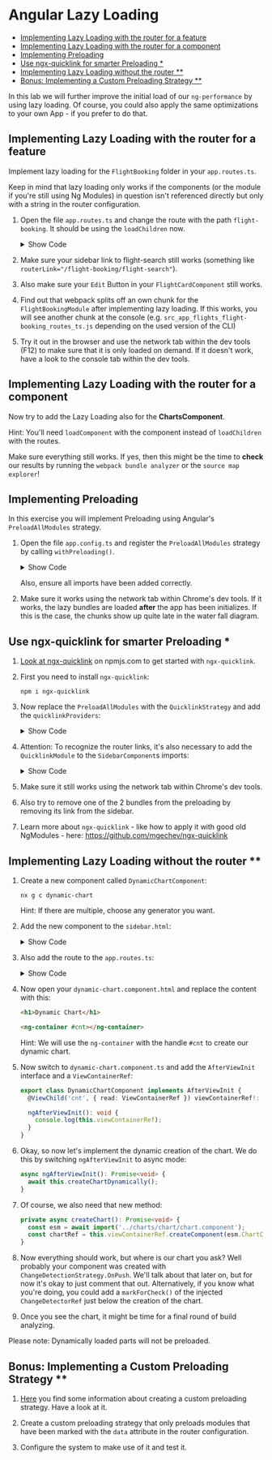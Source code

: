 # Angular Lazy Loading

<!-- TOC -->

- [Implementing Lazy Loading with the router for a feature](#implementing-lazy-loading-with-the-router-for-a-feature)
- [Implementing Lazy Loading with the router for a component](#implementing-lazy-loading-with-the-router-for-a-component)
- [Implementing Preloading](#implementing-preloading)
- [Use ngx-quicklink for smarter Preloading \*](#use-ngx-quicklink-for-smarter-preloading-)
- [Implementing Lazy Loading without the router \*\*](#implementing-lazy-loading-without-the-router-)
- [Bonus: Implementing a Custom Preloading Strategy \*\*](#bonus-implementing-a-custom-preloading-strategy-)
<!-- TOC -->

In this lab we will further improve the initial load of our `ng-performance` by using lazy loading. Of course, you could also apply the same optimizations to your own App - if you prefer to do that.

## Implementing Lazy Loading with the router for a feature

Implement lazy loading for the `FlightBooking` folder in your `app.routes.ts`.

Keep in mind that lazy loading only works if the components (or the module if you're still using Ng Modules) in question isn't referenced directly but only with a string in the router configuration.

1. Open the file `app.routes.ts` and change the route with the path `flight-booking`.
   It should be using the `loadChildren` now.

    <details>
    <summary>Show Code</summary>
    <p>

   ```typescript
   [...]
   {
       path: 'flight-booking',
       // children: flightBookingRoutes,
       loadChildren: () => import('./flights/flight-booking.routes').then((f) => f.flightBookingRoutes),
   },
   {
       // This route needs to be the last one!
       path: '**',
       [...]
   }
   [...]
   ```

    </p>
    </details>

2. Make sure your sidebar link to flight-search still works (something like `routerLink="/flight-booking/flight-search"`).

3. Also make sure your `Edit` Button in your `FlightCardComponent` still works.

4. Find out that webpack splits off an own chunk for the `FlightBookingModule` after implementing lazy loading.
   If this works, you will see another chunk at the console (e.g. `src_app_flights_flight-booking_routes_ts.js` depending on the used version of the CLI)

5. Try it out in the browser and use the network tab within the dev tools (F12) to make sure that it is only loaded on demand.
   If it doesn't work, have a look to the console tab within the dev tools.

## Implementing Lazy Loading with the router for a component

Now try to add the Lazy Loading also for the **ChartsComponent**.

Hint: You'll need `loadComponent` with the component instead of `loadChildren` with the routes.

Make sure everything still works. If yes, then this might be the time to **check** our results by running the `webpack bundle analyzer` or the `source map explorer`!

## Implementing Preloading

In this exercise you will implement Preloading using Angular's `PreloadAllModules` strategy.

1. Open the file `app.config.ts` and register the `PreloadAllModules` strategy by calling `withPreloading()`.

   <details>
   <summary>Show Code</summary>
   <p>

   ```typescript
   [...]
     provideRouter(
       appRoutes,
       [...],
       withPreloading(PreloadAllModules),
     ),
   [...]
   ```

   </p>
   </details>

   Also, ensure all imports have been added correctly.

2. Make sure it works using the network tab within Chrome's dev tools. If it works, the lazy bundles are loaded **after** the app has been initializes. If this is the case, the chunks show up quite late in the water fall diagram.

## Use ngx-quicklink for smarter Preloading \*

1. [Look at ngx-quicklink](https://www.npmjs.com/package/ngx-quicklink) on npmjs.com to get started with `ngx-quicklink`.

2. First you need to install `ngx-quicklink`:

   ```
   npm i ngx-quicklink
   ```

3. Now replace the `PreloadAllModules` with the `QuicklinkStrategy` and add the `quicklinkProviders`:

   <details>
   <summary>Show Code</summary>
   <p>

   ```typescript
   [...]
     provideRouter(
       appRoutes,
       [...],
       withPreloading(QuicklinkStrategy),
     ),
     quicklinkProviders,
   [...]
   ```

   </p>
   </details>

4. Attention: To recognize the router links, it's also necessary to add the `QuicklinkModule` to the `SidebarComponent`s imports:

   <details>
   <summary>Show Code</summary>
   <p>

   ```typescript
   import { QuicklinkModule } from 'ngx-quicklink';

   @Component({
     selector: 'app-sidebar',
     standalone: true,
     imports: [RouterModule, QuicklinkModule],
     templateUrl: 'sidebar.component.html',
   })
   ```

   </p>
   </details>

5. Make sure it still works using the network tab within Chrome's dev tools.

6. Also try to remove one of the 2 bundles from the preloading by removing its link from the sidebar.

7. Learn more about `ngx-quicklink` - like how to apply it with good old NgModules - here: https://github.com/mgechev/ngx-quicklink

## Implementing Lazy Loading without the router \*\*

1. Create a new component called `DynamicChartComponent`:

   ```
   nx g c dynamic-chart
   ```

   Hint: If there are multiple, choose any generator you want.

2. Add the new component to the `sidebar.html`:

   <details>
   <summary>Show Code</summary>
   <p>

   ```html
   <li routerLinkActive="active">
     <a routerLink="/dynamic-chart">
       <p>Dynamic Chart</p>
     </a>
   </li>
   ```

   </p>
   </details>

3. Also add the route to the `app.routes.ts`:

   <details>
   <summary>Show Code</summary>
   <p>

   ```typescript
     {
       path: 'dynamic-chart',
       component: DynamicChartComponent,
     },
   ```

   </p>
   </details>

4. Now open your `dynamic-chart.component.html` and replace the content with this:

   ```html
   <h1>Dynamic Chart</h1>

   <ng-container #cnt></ng-container>
   ```

   Hint: We will use the `ng-container` with the handle `#cnt` to create our dynamic chart.

5. Now switch to `dynamic-chart.component.ts` and add the `AfterViewInit` interface and a `ViewContainerRef`:

   ```typescript
   export class DynamicChartComponent implements AfterViewInit {
     @ViewChild('cnt', { read: ViewContainerRef }) viewContainerRef!: ViewContainerRef;

     ngAfterViewInit(): void {
       console.log(this.viewContainerRef);
     }
   }
   ```

6. Okay, so now let's implement the dynamic creation of the chart. We do this by switching `ngAfterViewInit` to async mode:

   ```typescript
   async ngAfterViewInit(): Promise<void> {
     await this.createChartDynamically();
   }
   ```

7. Of course, we also need that new method:

   ```typescript
   private async createChart(): Promise<void> {
     const esm = await import('../charts/chart/chart.component');
     const chartRef = this.viewContainerRef.createComponent(esm.ChartComponent);
   }
   ```

8. Now everything should work, but where is our chart you ask? Well probably your component was created with `ChangeDetectionStrategy.OnPush`. We'll talk about that later on, but for now it's okay to just comment that out. Alternatively, if you know what you're doing, you could add a `markForCheck()` of the injected `ChangeDetectorRef` just below the creation of the chart.

9. Once you see the chart, it might be time for a final round of build analyzing.

Please note: Dynamically loaded parts will not be preloaded.

## Bonus: Implementing a Custom Preloading Strategy \*\*

1. [Here](https://www.angulararchitects.io/aktuelles/performanceoptimierung/) you find some information about creating a custom preloading strategy. Have a look at it.

2. Create a custom preloading strategy that only preloads modules that have been marked with the `data` attribute in the router configuration.

3. Configure the system to make use of it and test it.
